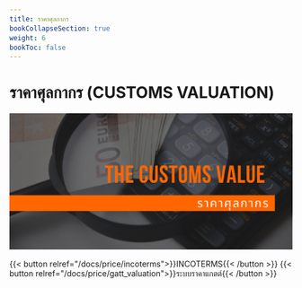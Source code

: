 ```yaml
---
title: ราคาศุลกากร
bookCollapseSection: true
weight: 6
bookToc: false
---
```


ราคาศุลกากร (CUSTOMS VALUATION)
===

![](https://github.com/ecs-support/knowledge-center/raw/master/img/the-customs-value.png)

{{< button relref="/docs/price/incoterms">}}INCOTERMS{{< /button >}}
{{< button relref="/docs/price/gatt_valuation">}}ระบบราคาแกตต์{{< /button >}}

